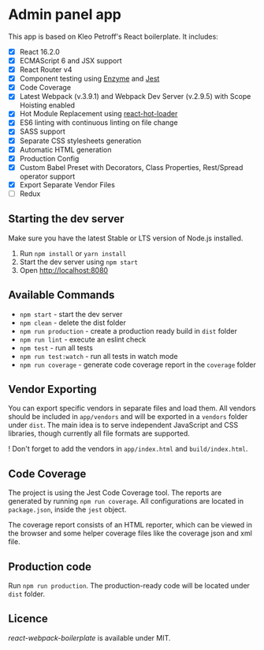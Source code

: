 # Admin panel app

This app is based on Kleo Petroff's React boilerplate. It includes: 

- [x] React 16.2.0
- [x] ECMAScript 6 and JSX support
- [x] React Router v4
- [x] Component testing using [Enzyme](https://github.com/airbnb/enzyme) and [Jest](https://facebook.github.io/jest)
- [x] Code Coverage
- [x] Latest Webpack (v.3.9.1) and Webpack Dev Server (v.2.9.5) with Scope Hoisting enabled
- [x] Hot Module Replacement using [react-hot-loader](https://github.com/gaearon/react-hot-loader)
- [x] ES6 linting with continuous linting on file change
- [x] SASS support
- [x] Separate CSS stylesheets generation
- [x] Automatic HTML generation
- [x] Production Config
- [x] Custom Babel Preset with Decorators, Class Properties, Rest/Spread operator support
- [x] Export Separate Vendor Files
- [ ] Redux

## Starting the dev server

Make sure you have the latest Stable or LTS version of Node.js installed.

1. Run `npm install` or `yarn install`
2. Start the dev server using `npm start`
3. Open [http://localhost:8080](http://localhost:8080)

## Available Commands

- `npm start` - start the dev server
- `npm clean` - delete the dist folder
- `npm run production` - create a production ready build in `dist` folder
- `npm run lint` - execute an eslint check
- `npm test` - run all tests
- `npm run test:watch` - run all tests in watch mode
- `npm run coverage` - generate code coverage report in the `coverage` folder

## Vendor Exporting

You can export specific vendors in separate files and load them. All vendors should be included in `app/vendors` and will be exported in a `vendors` folder under `dist`. The main idea is to serve independent JavaScript and CSS libraries, though currently all file formats are supported.

! Don't forget to add the vendors in `app/index.html` and `build/index.html`.

## Code Coverage

The project is using the Jest Code Coverage tool. The reports are generated by running `npm run coverage`. All configurations are located in `package.json`, inside the `jest` object.

The coverage report consists of an HTML reporter, which can be viewed in the browser and some helper coverage files like the coverage json and xml file.

## Production code

Run `npm run production`. The production-ready code will be located under `dist` folder.

## Licence

_react-webpack-boilerplate_ is available under MIT.
